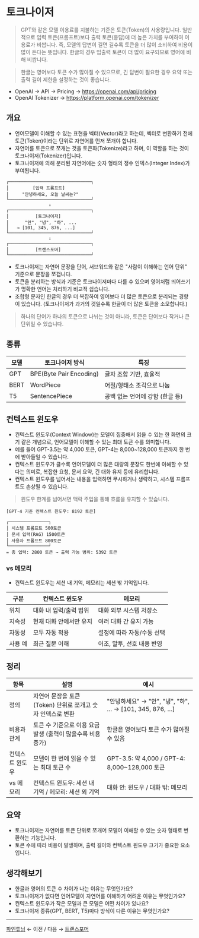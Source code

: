 # 토크나이저

> GPT와 같은 모델 이용료를 지불하는 기준은 토큰(Token)의 사용량입니다. 일반적으로 입력 토큰(프롬프트)보다 출력 토큰(응답)에 더 높은 가치를 부여하여 이용료가 비쌉니다. 즉, 모델의 답변이 길면 길수록 토큰을 더 많이 소비하여 비용이 많이 든다는 뜻입니다. 한글의 경우 입출력 토큰이 더 많이 요구되므로 영어에 비해 비쌉니다.

> 한글는 영어보다 토큰 수가 많아질 수 있으므로, 긴 답변이 필요한 경우 요약 또는 출력 길이 제한을 설정하는 것이 좋습니다.

* OpenAI → API → Pricing → https://openai.com/api/pricing
* OpenAI Tokenizer → https://platform.openai.com/tokenizer

## 개요

- 언어모델이 이해할 수 있는 표현을 벡터(Vector)라고 하는데, 벡터로 변환하기 전에 토큰(Token)이라는 단위로 자연어를 먼저 쪼개야 합니다. 
- 자연어를 토큰으로 쪼개는 것을 토큰화(Tokenize)라고 하며, 이 역할을 하는 것이 토크나이저(Tokenizer)입니다. 
- 토크나이저에 의해 분리된 자연어에는 숫자 형태의 정수 인덱스(Integer Index)가 부여됩니다.

```
┌───────────────────────────────┐
│         [입력 프롬프트]
│     "안녕하세요, 오늘 날씨는?"
└───────────────────────────────┘
                ↓
┌───────────────────────────────┐
│          [토크나이저]
│      "안", "녕", "하", ...
│   → [101, 345, 876, ...]
└───────────────────────────────┘
                ↓
┌───────────────────────────────┐
│          [트랜스포머]
└───────────────────────────────┘
```

- 토크나이저는 자연어 문장을 단어, 서브워드와 같은 "사람이 이해하는 언어 단위" 기준으로 문장을 쪼갭니다.
- 토큰을 분리하는 방식과 기준은 토크나이저마다 다를 수 있으며 영어처럼 띄어쓰기가 명확한 언어는 처리하기 비교적 쉽습니다.
- 조합형 문자인 한글의 경우 더 복잡하여 영어보다 더 많은 토큰으로 분리되는 경향이 있습니다. (토크나이저가 과거의 것일수록 한글이 더 많은 토큰을 소모합니다.)

> 하나의 단어가 하나의 토큰으로 나뉘는 것이 아니라, 토큰은 단어보다 작거나 큰 단위일 수 있습니다.

## 종류

| 모델 | 토크나이저 방식 | 특징 |
|------|------------------|------|
| GPT | BPE(Byte Pair Encoding) | 글자 조합 기반, 효율적 |
| BERT | WordPiece | 어절/형태소 조각으로 나눔 |
| T5 | SentencePiece | 공백 없는 언어에 강함 (한글 등) |

## 컨텍스트 윈도우

- 컨텍스트 윈도우(Context Window)는 모델이 집중해서 읽을 수 있는 한 화면의 크기 같은 개념으로, 언어모델이 이해할 수 있는 최대 토큰 수를 의미합니다. 
- 예를 들어 GPT-3.5는 약 4,000 토큰, GPT-4는 8,000~128,000 토큰까지 한 번에 받아들일 수 있습니다.
- 컨텍스트 윈도우가 클수록 언어모델이 더 많은 대량의 문장도 한번에 이해할 수 있다는 의미로, 복잡한 요청, 문서 요약, 긴 대화 유지 등에 유리합니다. 
- 컨텍스트 윈도우를 넘어서는 내용을 입력하면 무시하거나 생략하고, 시스템 프롬프트도 손상될 수 있습니다.

> 윈도우 한계를 넘어서면 맥락 주입을 통해 흐름을 유지할 수 있습니다.

```
[GPT-4 기준 컨텍스트 윈도우: 8192 토큰]

┌───────────────┐ 
│ 시스템 프롬프트 500토큰 
│ 문서 입력(RAG) 1500토큰 
│ 사용자 프롬프트 800토큰 
└───────────────┘
= 총 입력: 2800 토큰 → 출력 가능 범위: 5392 토큰
```

### vs 메모리

- 컨텍스트 윈도우는 세션 내 기억, 메모리는 세션 밖 기억입니다.

| 구분 | 컨텍스트 윈도우 | 메모리 |
| --- | --- | --- |
| 위치 | 대화 내 입력/출력 범위 | 대화 외부 시스템 저장소 |
| 지속성 | 현재 대화 안에서만 유지 | 여러 대화 간 유지 가능 |
| 자동성 | 모두 자동 적용 | 설정에 따라 자동/수동 선택 |
| 사용 예 | 최근 질문 이해 | 어조, 말투, 선호 내용 반영 |

## 정리

| 항목 | 설명 | 예시 |
| --- | --- | --- |
| 정의 | 자연어 문장을 토큰(Token) 단위로 쪼개고 숫자 인덱스로 변환 | "안녕하세요" → "안", "녕", "하", … → [101, 345, 876, …] |
| 비용과 관계 | 토큰 수 기준으로 이용 요금 발생 (출력이 많을수록 비용 증가) | 한글은 영어보다 토큰 수가 많아질 수 있음 |
| 컨텍스트 윈도우 | 모델이 한 번에 읽을 수 있는 최대 토큰 수 | GPT-3.5: 약 4,000 / GPT-4: 8,000~128,000 토큰 |
| vs 메모리 | 컨텍스트 윈도우: 세션 내 기억 / 메모리: 세션 외 기억 | 대화 안: 윈도우 / 대화 밖: 메모리 |

## 요약

- 토크나이저는 자연어를 토큰 단위로 쪼개어 모델이 이해할 수 있는 숫자 형태로 변환하는 기능입니다.
- 토큰 수에 따라 비용이 발생하며, 출력 길이와 컨텍스트 윈도우 크기가 중요한 요소입니다.

## 생각해보기

- 한글과 영어의 토큰 수 차이가 나는 이유는 무엇인가요?
- 토크나이저가 없다면 언어모델이 자연어를 이해하기 어려운 이유는 무엇인가요?
- 컨텍스트 윈도우가 작은 모델과 큰 모델은 어떤 차이가 있나요?
- 토크나이저 종류(GPT, BERT, T5)마다 방식이 다른 이유는 무엇인가요?

---

[파인튜닝](20-Fine-tuning.md) ← 이전 / 다음 → [트랜스포머](22-Transformer.md)
